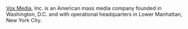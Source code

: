 [Vox Media](https://www.youtube.com/@Vox), Inc. is an American mass media company founded in Washington, D.C. and with operational headquarters in Lower Manhattan, New York City.
